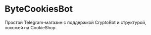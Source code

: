 # ByteCookiesBot

Простой Telegram-магазин с поддержкой CryptoBot и структурой, похожей на CookieShop.
